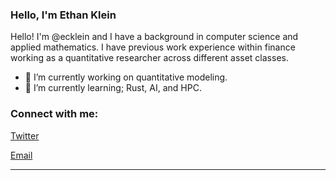 <link rel="stylesheet" type='text/css' href="https://cdn.jsdelivr.net/gh/devicons/devicon@latest/devicon.min.css" />

### Hello, I'm Ethan Klein

Hello! I'm @ecklein and I have a background in computer science and applied mathematics. I have previous work experience within finance working as a quantitative researcher across different asset classes.

  - 🔭 I’m currently working on quantitative modeling.
  - 🌱 I’m currently learning; Rust, AI, and HPC.

<h3 align="left">Connect with me:</h3>

[Twitter](https://x.com/ethan_bot)

[Email](mailto:ethan.kleinc@gmail.com)

------
